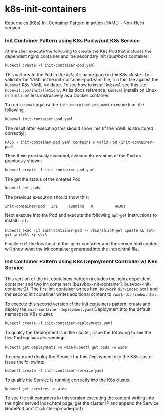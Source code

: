 # k8s-init-containers
Kubernetes (K8s) Init Container Pattern in action (YAML) - Non-Helm version

### Init Container Pattern using K8s Pod w/out K8s Service

At the shell execute the following to create the K8s Pod that includes the dependent nginx container and 
the secondary init (busybox) container:

`kubectl create -f init-container-pod.yaml`

This will create the Pod in the `default` namespace in the K8s cluster. To validate the YAML in the init-container-pod.yaml file, 
run this file against the `kubeval` K8s YAML validator. To see how to install `kubeval` see this site: `kubeval.com/installation/`. 
As its docs reference, `kubeval` installs on Linux or runs runs less instrusively as a Docker container.

To run `kubeval` against the `init-container-pod.yaml` execute it as the following:

`kubeval init-container-pod.yaml` 

The result after executing this should show this (if the YAML is structured correctly):

`PASS - init-container-pod.yaml contains a valid Pod (init-container-pod)`

Then if not previously executed, execute the creation of the Pod as previously shown:

`kubectl create -f init-container-pod.yaml`

The get the status of the created Pod.

`kubectl get pods`

The previous execution should show this:

`init-container-pod   1/1     Running   0          4m30s`

Next execute into the Pod and execute the following `apt-get` instructions to install `curl`:

`kubectl exec -it init-container-pod -- /bin/sh`
`apt-get update && apt-get install -y curl`

Finally `curl` the localhost of the nginx container and the served html content will show what 
the init container generated into the index.html file.




### Init Container Pattern using K8s Deployment Controller w/ K8s Service

This version of the init containers patttern includes the nginx dependent container and two init containers 
(busybox-init-container1, busybox-init-container2). The first init container writes html to `/work-dir/index.html` and
the second init container writes additional content to `/work-dir/index.html`.

To execute this second version of the init containers pattern, create and deploy the `init-container-deployment.yaml` Deployment
into the default namespace K8s cluster. 

`kubectl create -f init-container-deployments.yaml` 

To qualify the Deployment is in the cluster, issue the following to see the five Pod replicas are running:

`kubectl get deployments -o wide`
`kubectl get pods -o wide`

To create and deploy the Service for this Deployment into the K8s cluster issue the following:

`kubectl create -f init-container-service.yaml`

To qualify the Service is running correctly into the K8s cluster.

`kubectl get services -o wide`

To see the init containers in this version executing the content writing into the nginx served index.html page, get the cluster IP and 
append the Service NodePort port # (cluster-ip:node-port)
